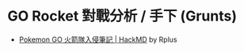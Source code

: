 # GO Rocket 對戰分析 / 手下 (Grunts)

* [Pokemon GO 火箭隊入侵筆記 | HackMD](https://hackmd.io/qT1r_q_GTTmge49SzetfnQ#%E9%9B%9C%E9%A0%85) by Rplus

